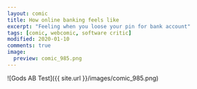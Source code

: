 ```yaml
---
layout: comic
title: How online banking feels like
excerpt: "Feeling when you loose your pin for bank account"
tags: [comic, webcomic, software critic]
modified: 2020-01-10
comments: true
image:
  preview: comic_985.png
---
```


![Gods AB Test]({{ site.url }}/images/comic_985.png)  
